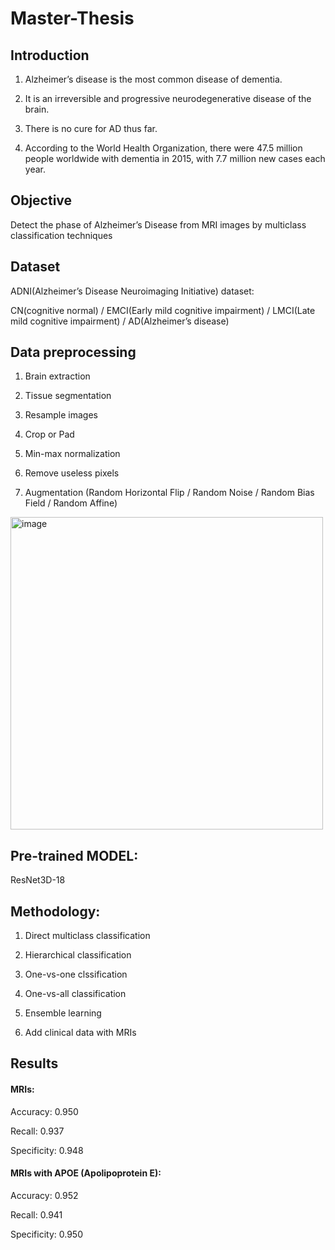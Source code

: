 # Master-Thesis

## Introduction

1. Alzheimer’s disease is the most common disease of dementia.

2. It is an irreversible and progressive neurodegenerative disease of the brain.

3. There is no cure for AD thus far. 

4. According to the World Health Organization, there were 47.5 million people worldwide with dementia in 2015, with 7.7 million new cases each year.


## Objective

Detect the phase of Alzheimer’s Disease from MRI images by multiclass classification techniques


## Dataset

ADNI(Alzheimer’s Disease Neuroimaging Initiative) dataset:

CN(cognitive normal) / EMCI(Early mild cognitive impairment) / LMCI(Late mild cognitive impairment) / AD(Alzheimer’s disease)


## Data preprocessing

1. Brain extraction

2. Tissue segmentation

3. Resample images

4. Crop or Pad

5. Min-max normalization

6. Remove useless pixels

7. Augmentation (Random Horizontal Flip / Random Noise / Random Bias Field / Random Affine)

<img width="500" alt="image" src="https://user-images.githubusercontent.com/77607182/178153903-cef28e62-ea64-42e3-9b03-19260a67bcfb.png">


## Pre-trained MODEL: 

ResNet3D-18


## Methodology: 

1. Direct multiclass classification

2. Hierarchical classification

3. One-vs-one clssification

4. One-vs-all classification

5. Ensemble learning

6. Add clinical data with MRIs


## Results

#### MRIs:

Accuracy: 0.950

Recall: 0.937

Specificity: 0.948

#### MRIs with APOE (Apolipoprotein E): 

Accuracy: 0.952

Recall: 0.941

Specificity: 0.950


